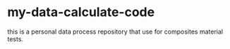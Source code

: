 # my-data-calculate-code
this is a personal data process repository that use for composites material tests.
